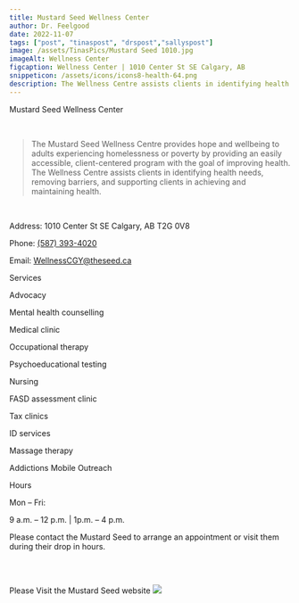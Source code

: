 ```yaml
---
title: Mustard Seed Wellness Center
author: Dr. Feelgood
date: 2022-11-07
tags: ["post", "tinaspost", "drspost","sallyspost"]
image: /assets/TinasPics/Mustard Seed 1010.jpg
imageAlt: Wellness Center
figcaption: Wellness Center | 1010 Center St SE Calgary, AB
snippeticon: /assets/icons/icons8-health-64.png
description: The Wellness Centre assists clients in identifying health needs, removing barriers, and supporting clients in achieving and maintaining health.
---
```


<p class="subHeader">Mustard Seed Wellness Center</p>
<br>
<blockquote cite="https://theseed.ca/services/wellness-centre" target="_blank" title="Wellness Center Web Site">
The Mustard Seed Wellness Centre provides hope and wellbeing to adults experiencing homelessness or poverty by providing an easily accessible, client-centered program with the goal of improving health. The Wellness Centre assists clients in identifying health needs, removing barriers, and supporting clients in achieving and maintaining health.
</blockquote>
<br>
<p>
Address: 1010 Center St SE Calgary, AB T2G 0V8
</p>
<p>
Phone:
<a href="tel:587-393-4020">(587) 393-4020</a>
</p>
<p>
Email: 
<a href="mailto:WellnessCGY@theseed.ca">WellnessCGY@theseed.ca</a>
</p>


<p class="subHeader">Services</p>

<p>
Advocacy

Mental health counselling

Medical clinic

Occupational therapy

Psychoeducational testing

Nursing

FASD assessment clinic

Tax clinics

ID services

Massage therapy

Addictions Mobile Outreach

</p>

<p class="subHeader">
Hours
</p>
<p>
Mon – Fri:

9 a.m. – 12 p.m. | 1p.m. – 4 p.m.

Please contact the Mustard Seed to arrange an appointment or visit them during their drop in hours.
</p>

<pre>


</pre>

<div class="post__link">
<p>Please Visit the Mustard Seed website
<a href="https://theseed.ca/services/wellness-centre" target="_blank"><img src="/assets/TinasPics/Mustard Seed Logo.jpg"></a>
</div>